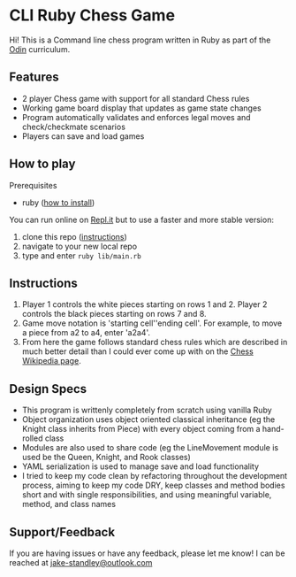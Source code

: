 # CLI Ruby Chess Game

Hi! This is a Command line chess program written in Ruby as part of the [Odin](https://www.theodinproject.com/paths/full-stack-ruby-on-rails/courses/ruby-programming/lessons/ruby-final-project) curriculum.

Features
--------

- 2 player Chess game with support for all standard Chess rules
- Working game board display that updates as game state changes
- Program automatically validates and enforces legal moves and check/checkmate scenarios
- Players can save and load games

How to play
------------

Prerequisites
- ruby ([how to install](https://www.ruby-lang.org/en/documentation/installation/))

You can run online on [Repl.it](https://replit.com/@JakeStandley/chess?v=1) but to use a faster and more stable version:

1. clone this repo ([instructions](https://docs.github.com/en/repositories/creating-and-managing-repositories/cloning-a-repository))
3. navigate to your new local repo
3. type and enter `ruby lib/main.rb`

Instructions
------------

1. Player 1 controls the white pieces starting on rows 1 and 2. Player 2 controls the black pieces starting on rows 7 and 8.
2. Game move notation is 'starting cell''ending cell'. For example, to move a piece from a2 to a4, enter 'a2a4'.
3. From here the game follows standard chess rules which are described in much better detail than I could ever come up with on the [Chess Wikipedia page](https://en.wikipedia.org/wiki/Chess).

Design Specs
------------

- This program is writtenly completely from scratch using vanilla Ruby
- Object organization uses object oriented classical inheritance  (eg the Knight class inherits from Piece) with every object coming from a hand-rolled class
- Modules are also used to share code (eg the LineMovement module is used be the Queen, Knight, and Rook classes)
- YAML serialization is used to manage save and load functionality
- I tried to keep my code clean by refactoring throughout the development process, aiming to keep my code DRY, keep classes and method bodies short and with single responsibilities, and using meaningful variable, method, and class names

Support/Feedback
-------

If you are having issues or have any feedback, please let me know!
I can be reached at jake-standley@outlook.com
